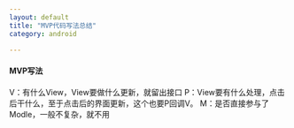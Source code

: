 ```yaml
---
layout: default
title: "MVP代码写法总结"
category: android

---
```


#### MVP写法

V：有什么View，View要做什么更新，就留出接口
P：View要有什么处理，点击后干什么，至于点击后的界面更新，这个也要P回调V。
M：是否直接参与了Modle，一般不复杂，就不用
